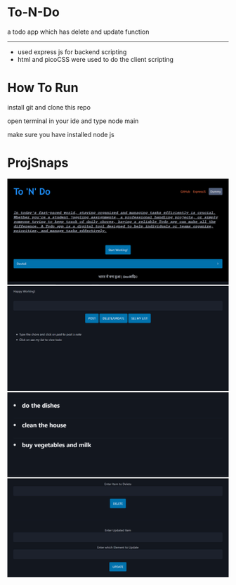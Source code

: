 # To-N-Do
a todo app which has delete and update function

<hr>
<ul>
  <li>used express js for backend scripting</li>
  <li>html and picoCSS were used to do the client scripting</li>
</ul>

# How To Run

<p>install git and clone this repo</p>
<p>open terminal in your ide and type node main</p>
<p>make sure you have installed node js</p>

# ProjSnaps

<img src="./webassets/cap1.PNG">
<img src="./webassets/cap2.PNG">
<img src="./webassets/cap3.PNG">
<img src="./webassets/cap4.PNG">

